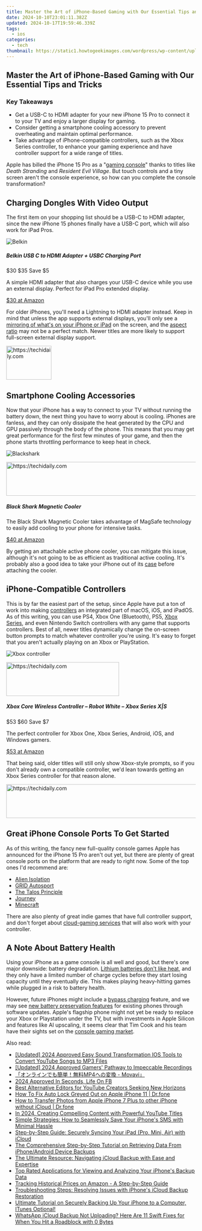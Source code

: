 ```yaml
---
title: Master the Art of iPhone-Based Gaming with Our Essential Tips and Tricks
date: 2024-10-10T23:01:11.382Z
updated: 2024-10-17T19:59:46.339Z
tags:
  - ios
categories:
  - tech
thumbnail: https://static1.howtogeekimages.com/wordpress/wp-content/uploads/2023/10/iphone15gaming1.jpg
---
```


## Master the Art of iPhone-Based Gaming with Our Essential Tips and Tricks

### Key Takeaways

* Get a USB-C to HDMI adapter for your new iPhone 15 Pro to connect it to your TV and enjoy a larger display for gaming.
* Consider getting a smartphone cooling accessory to prevent overheating and maintain optimal performance.
* Take advantage of iPhone-compatible controllers, such as the Xbox Series controller, to enhance your gaming experience and have controller support for a wide range of titles.

 Apple has billed the iPhone 15 Pro as a "[gaming console](https://9to5mac.com/2023/09/16/iphone-15-pro-gaming-a17-pro-interview/)" thanks to titles like _Death Stranding_ and _Resident Evil Village_. But touch controls and a tiny screen aren't the console experience, so how can you complete the console transformation?

##  Charging Dongles With Video Output

 The first item on your shopping list should be a USB-C to HDMI adapter, since the new iPhone 15 phones finally have a USB-C port, which will also work for iPad Pros.

![Belkin](https://static1.howtogeekimages.com/wordpress/wp-content/uploads/2023/10/belkin.jpg) 

#####  Belkin USB C to HDMI Adapter + USBC Charging Port

$30 $35 Save $5 

A simple HDMI adapter that also charges your USB-C device while you use an external display. Perfect for iPad Pro extended display.

[$30 at Amazon](https://www.amazon.com/Belkin-Supports-Passthrough-Connected-AVC002btBK/dp/B0893452HR/?tag=hotoge-20&ascsubtag=UUhtgUeUpU2000562&asc%5Frefurl=https%3A%2F%2Fwww.howtogeek.com%2Fhow-to-turn-your-iphone-into-a-gaming-console%2F&asc%5Fcampaign=Evergreen) 

 For older iPhones, you'll need a Lightning to HDMI adapter instead. Keep in mind that unless the app supports external displays, you'll only see a [mirroring of what's on your iPhone or iPad](https://extra-lessons.techidaily.com/top-9-innovative-websites-offering-unique-3d-graffiti-typefaces/) on the screen, and the [aspect ratio](https://youtube-lab.techidaily.com/e-stock-images-directly-from-trusted-4-youtube-vids/) may not be a perfect match. Newer titles are more likely to support full-screen external display support.

<!-- affiliate ads begin -->
<a href="https://aligracehair.sjv.io/c/5597632/2135407/19272" target="_top" id="2135407">
  <img src="//a.impactradius-go.com/display-ad/19272-2135407" border="0" alt="https://techidaily.com" width="120" height="90"/>
</a>
<img height="0" width="0" src="https://aligracehair.sjv.io/i/5597632/2135407/19272" style="position:absolute;visibility:hidden;" border="0" />
<!-- affiliate ads end -->

##  Smartphone Cooling Accessories

 Now that your iPhone has a way to connect to your TV without running the battery down, the next thing you have to worry about is cooling. iPhones are fanless, and they can only dissipate the heat generated by the CPU and GPU passively through the body of the phone. This means that you may get great performance for the first few minutes of your game, and then the phone starts throttling performance to keep heat in check.

![Blackshark](https://static1.howtogeekimages.com/wordpress/wp-content/uploads/2023/10/blackshark.jpg) 

<!-- affiliate ads begin -->
<a href="https://imp.i357552.net/c/5597632/947746/11832" target="_top" id="947746">
  <img src="//a.impactradius-go.com/display-ad/11832-947746" border="0" alt="https://techidaily.com" width="728" height="90"/>
</a>
<img height="0" width="0" src="https://imp.i357552.net/i/5597632/947746/11832" style="position:absolute;visibility:hidden;" border="0" />
<!-- affiliate ads end -->

#####  Black Shark Magnetic Cooler

The Black Shark Magnetic Cooler takes advantage of MagSafe technology to easily add cooling to your phone for intensive tasks.

[$40 at Amazon](https://www.amazon.com/Cooler-Black-Shark-Magnetic-Semiconductor/dp/B09CGTLDB7/?tag=hotoge-20&ascsubtag=UUhtgUeUpU2000562&asc%5Frefurl=https%3A%2F%2Fwww.howtogeek.com%2Fhow-to-turn-your-iphone-into-a-gaming-console%2F&asc%5Fcampaign=Evergreen) 

 By getting an attachable active phone cooler, you can mitigate this issue, although it's not going to be as efficient as traditional active cooling. It's probably also a good idea to take your iPhone out of its [case](https://review-topics.techidaily.com/in-2024-complete-tutorial-to-use-gps-joystick-to-fake-gps-location-on-realme-narzo-60-pro-5g-drfone-by-drfone-virtual-android/) before attaching the cooler.

##  iPhone-Compatible Controllers

 This is by far the easiest part of the setup, since Apple have put a ton of work into making [controllers](https://hardware-reviews.techidaily.com/unlocking-the-potential-of-computer-components-with-toms-gear-guides/) an integrated part of macOS, iOS, and iPadOS. As of this writing, you can use PS4, Xbox One (Bluetooth), PS5, [Xbox Series](https://fox-helps.techidaily.com/updated-in-2024-how-to-sendtransfer-large-video-files-from-iphone-to-mac/), and even Nintendo Switch controllers with any game that supports controllers. Best of all, newer titles dynamically change the on-screen button prompts to match whatever controller you're using. It's easy to forget that you aren't actually playing on an Xbox or PlayStation.

![Xbox controller](https://static1.howtogeekimages.com/wordpress/wp-content/uploads/2023/10/xbox-controller.jpg) 

<!-- affiliate ads begin -->
<a href="https://laganoo.pxf.io/c/5597632/1484940/16446" target="_top" id="1484940">
  <img src="//a.impactradius-go.com/display-ad/16446-1484940" border="0" alt="https://techidaily.com" width="300" height="90"/>
</a>
<img height="0" width="0" src="https://laganoo.pxf.io/i/5597632/1484940/16446" style="position:absolute;visibility:hidden;" border="0" />
<!-- affiliate ads end -->

#####  Xbox Core Wireless Controller – Robot White – Xbox Series X|S

$53 $60 Save $7 

The perfect controller for Xbox One, Xbox Series, Android, iOS, and Windows gamers.

[$53 at Amazon](https://www.amazon.com/Xbox-Core-Controller-Robot-White-one/dp/B08DF26MXW/?tag=hotoge-20&ascsubtag=UUhtgUeUpU2000562&asc%5Frefurl=https%3A%2F%2Fwww.howtogeek.com%2Fhow-to-turn-your-iphone-into-a-gaming-console%2F&asc%5Fcampaign=Evergreen) 

 That being said, older titles will still only show Xbox-style prompts, so if you don't already own a compatible controller, we'd lean towards getting an Xbox Series controller for that reason alone.

<!-- affiliate ads begin -->
<a href="https://bluettide.pxf.io/c/5597632/2141683/17092" target="_top" id="2141683">
  <img src="//a.impactradius-go.com/display-ad/17092-2141683" border="0" alt="https://techidaily.com" width="728" height="90"/>
</a>
<img height="0" width="0" src="https://bluettide.pxf.io/i/5597632/2141683/17092" style="position:absolute;visibility:hidden;" border="0" />
<!-- affiliate ads end -->

##  Great iPhone Console Ports To Get Started

 As of this writing, the fancy new full-quality console games Apple has announced for the iPhone 15 Pro aren't out yet, but there are plenty of great console ports on the platform that are ready to right now. Some of the top ones I'd recommend are:

* [Alien Isolation](https://apps.apple.com/us/app/alien-isolation/id1573029040)
* [GRID Autosport](https://apps.apple.com/us/app/grid-autosport/id1179421849)
* [The Talos Principle](https://apps.apple.com/us/app/the-talos-principle/id1250484428)
* [Journey](https://apps.apple.com/us/app/journey/id1445593893)
* [Minecraft](https://apps.apple.com/us/app/minecraft/id479516143)

 There are also plenty of great indie games that have full controller support, and don't forget about [cloud-gaming services](https://facebook-video-recording.techidaily.com/2024-approved-biography-breakthroughs-101-expert-tips-and-tricks-for-facebook-biographers/) that will also work with your controller.

##  A Note About Battery Health

 Using your iPhone as a game console is all well and good, but there's one major downside: battery degradation. [Lithium batteries don't like heat](https://fox-cloud.techidaily.com/masterful-8-tools-for-flawless-sub-and-srt-conversion/), and they only have a limited number of charge cycles before they start losing capacity until they eventually die. This makes playing heavy-hitting games while plugged in a risk to battery health.

 However, future iPhones might include a [bypass charging](https://facebook-video-content.techidaily.com/updated-in-2024-twitter-visual-content-proportions/) feature, and we may see [new battery preservation features](https://iphone-unlock.techidaily.com/in-2024-how-to-unlock-iphone-15-pro-without-passcode-or-face-id-drfone-by-drfone-ios/) for existing phones through software updates. Apple's flagship phone might not yet be ready to replace your Xbox or Playstation under the TV, but with investments in Apple Silicon and features like AI upscaling, it seems clear that Tim Cook and his team have their sights set on the [console gaming market](https://article-tips.techidaily.com/building-bonds-youtube-and-brands-in-unity/).

<ins class="adsbygoogle"
     style="display:block"
     data-ad-format="autorelaxed"
     data-ad-client="ca-pub-7571918770474297"
     data-ad-slot="1223367746"></ins>

<ins class="adsbygoogle"
     style="display:block"
     data-ad-client="ca-pub-7571918770474297"
     data-ad-slot="8358498916"
     data-ad-format="auto"
     data-full-width-responsive="true"></ins>

<span class="atpl-alsoreadstyle">Also read:</span>
<div><ul>
<li><a href="https://facebook-record-videos.techidaily.com/updated-2024-approved-easy-sound-transformation-ios-tools-to-convert-youtube-songs-to-mp3-files/"><u>[Updated] 2024 Approved Easy Sound Transformation IOS Tools to Convert YouTube Songs to MP3 Files</u></a></li>
<li><a href="https://digital-screen-recording.techidaily.com/updated-2024-approved-gamers-pathway-to-impeccable-recordings/"><u>[Updated] 2024 Approved Gamers' Pathway to Impeccable Recordings</u></a></li>
<li><a href="https://tech-savvy.techidaily.com/1726225984690-mp4-movavi/"><u>「オンラインでも簡単！無料MP4への変換 - Movavi」</u></a></li>
<li><a href="https://facebook-videos.techidaily.com/2024-approved-in-seconds-life-on-fb/"><u>2024 Approved In Seconds, Life On FB</u></a></li>
<li><a href="https://youtube-videos.techidaily.com/best-alternative-editors-for-youtube-creators-seeking-new-horizons/"><u>Best Alternative Editors for YouTube Creators Seeking New Horizons</u></a></li>
<li><a href="https://iphone-unlock.techidaily.com/how-to-fix-auto-lock-greyed-out-on-apple-iphone-11-drfone-by-drfone-ios/"><u>How To Fix Auto Lock Greyed Out on Apple iPhone 11 | Dr.fone</u></a></li>
<li><a href="https://iphone-transfer.techidaily.com/how-to-transfer-photos-from-apple-iphone-7-plus-to-other-iphone-without-icloud-drfone-by-drfone-transfer-from-ios/"><u>How to Transfer Photos from Apple iPhone 7 Plus to other iPhone without iCloud | Dr.fone</u></a></li>
<li><a href="https://youtube-web.techidaily.com/24-creating-compelling-content-with-powerful-youtube-titles/"><u>In 2024, Creating Compelling Content with Powerful YouTube Titles</u></a></li>
<li><a href="https://os-tips.techidaily.com/simple-strategies-how-to-seamlessly-save-your-iphones-sms-with-minimal-hassle/"><u>Simple Strategies: How to Seamlessly Save Your iPhone's SMS with Minimal Hassle</u></a></li>
<li><a href="https://os-tips.techidaily.com/step-by-step-guide-securely-syncing-your-ipad-pro-mini-air-with-icloud/"><u>Step-by-Step Guide: Securely Syncing Your iPad (Pro, Mini, Air) with iCloud</u></a></li>
<li><a href="https://os-tips.techidaily.com/the-comprehensive-step-by-step-tutorial-on-retrieving-data-from-iphoneandroid-device-backups/"><u>The Comprehensive Step-by-Step Tutorial on Retrieving Data From iPhone/Android Device Backups</u></a></li>
<li><a href="https://os-tips.techidaily.com/the-ultimate-resource-navigating-icloud-backup-with-ease-and-expertise/"><u>The Ultimate Resource: Navigating iCloud Backup with Ease and Expertise</u></a></li>
<li><a href="https://os-tips.techidaily.com/top-rated-applications-for-viewing-and-analyzing-your-iphones-backup-data/"><u>Top Rated Applications for Viewing and Analyzing Your iPhone's Backup Data</u></a></li>
<li><a href="https://some-guidance.techidaily.com/tracking-historical-prices-on-amazon-a-step-by-step-guide/"><u>Tracking Historical Prices on Amazon - A Step-by-Step Guide</u></a></li>
<li><a href="https://os-tips.techidaily.com/troubleshooting-steps-resolving-issues-with-iphones-icloud-backup-restoration/"><u>Troubleshooting Steps: Resolving Issues with iPhone's iCloud Backup Restoration</u></a></li>
<li><a href="https://os-tips.techidaily.com/ultimate-tutorial-on-securely-backing-up-your-iphone-to-a-computer-itunes-optional/"><u>Ultimate Tutorial on Securely Backing Up Your iPhone to a Computer, ITunes Optional!</u></a></li>
<li><a href="https://os-tips.techidaily.com/whatsapp-icloud-backup-not-uploading-here-are-11-swift-fixes-for-when-you-hit-a-roadblock-with-0-bytes/"><u>WhatsApp iCloud Backup Not Uploading? Here Are 11 Swift Fixes for When You Hit a Roadblock with 0 Bytes</u></a></li>
</ul></div>

